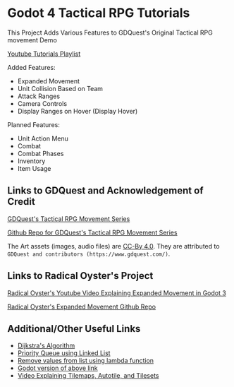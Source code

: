 # Godot 4 Tactical RPG Tutorials
 This Project Adds Various Features to GDQuest's Original Tactical RPG movement Demo
 
 [Youtube Tutorials Playlist](https://youtube.com/playlist?list=PL5-B8K1Ns_2oIS4JWICpz-IVqTymQQ7FC&si=P9ypFlRHRHi_LNZa)
 
 Added Features:
 - Expanded Movement
 - Unit Collision Based on Team
 - Attack Ranges
 - Camera Controls
 - Display Ranges on Hover (Display Hover)

 Planned Features:
 - Unit Action Menu
 - Combat
 - Combat Phases
 - Inventory
 - Item Usage

## Links to GDQuest and Acknowledgement of Credit
[GDQuest's Tactical RPG Movement Series](https://www.gdquest.com/tutorial/godot/2d/tactical-rpg-movement/)

[Github Repo for GDQuest's Tactical RPG Movement Series](https://github.com/gdquest-demos/godot-2d-tactical-rpg-movement)

The Art assets (images, audio files) are [CC-By 4.0](https://creativecommons.org/licenses/by/4.0/). They are attributed to `GDQuest and contributors (https://www.gdquest.com/)`.

## Links to Radical Oyster's Project
[Radical Oyster's Youtube Video Explaining Expanded Movement in Godot 3](https://youtu.be/O-qBQd2xCDc?si=vDHH-x3sAve25she)

[Radical Oyster's Expanded Movement Github Repo](https://github.com/RadicalOyster/Godot-Tactical-RPG-Movement-Expanded)


## Additional/Other Useful Links
- [Dijkstra's Algorithm](https://www.geeksforgeeks.org/dijkstras-shortest-path-algorithm-greedy-algo-7/)
- [Priority Queue using Linked List](https://www.geeksforgeeks.org/priority-queue-using-linked-list/)
- [Remove values from list using lambda function](https://www.geeksforgeeks.org/python-remove-all-values-from-a-list-present-in-other-list/)
- [Godot version of above link](https://docs.godotengine.org/en/stable/classes/class_array.html#class-array-method-filter)
- [Video Explaining Tilemaps, Autotile, and Tilesets](https://www.youtube.com/watch?v=KSlGkqpICqg)
